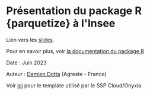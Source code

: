 # Présentation du package R {parquetize} à l'Insee

Lien vers les [slides](https://ddotta.github.io/parquetize_presentation/).

Pour en savoir plus, voir [la documentation du package R](https://github.com/ddotta/parquetize)

Date : Juin 2023

Auteur : [Damien Dotta](https://github.com/ddotta) (Agreste - France)

Voir [ici](https://github.com/InseeFrLab/onyxia-quarto) pour le template utilisé par le SSP Cloud/Onyxia.

